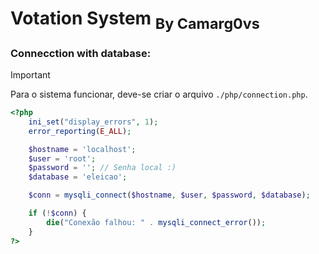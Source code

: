# Votation System <sub> By Camarg0vs</sub>

### Connecction with database:
> [!IMPORTANT]
> Para o sistema funcionar, deve-se criar o arquivo ``./php/connection.php``.
```php
<?php
    ini_set("display_errors", 1);
    error_reporting(E_ALL);

    $hostname = 'localhost';
    $user = 'root';
    $password = ''; // Senha local :)
    $database = 'eleicao';

    $conn = mysqli_connect($hostname, $user, $password, $database);

    if (!$conn) {
        die("Conexão falhou: " . mysqli_connect_error());
    }
?>
```
